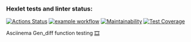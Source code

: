 ### Hexlet tests and linter status:
[![Actions Status](https://github.com/dimaevan/python-project-lvl2/workflows/hexlet-check/badge.svg)](https://github.com/dimaevan/python-project-lvl2/actions)
[![example workflow](https://github.com/dimaevan/python-project-lvl2/workflows/myCI.yml/badge.svg)](https://github.com/dimaevan/python-project-lvl2/actions/workflows/myCI.yml)
[![Maintainability](https://api.codeclimate.com/v1/badges/4ca3d03d837ad4314442/maintainability)](https://codeclimate.com/github/dimaevan/python-project-lvl2/maintainability)
[![Test Coverage](https://api.codeclimate.com/v1/badges/4ca3d03d837ad4314442/test_coverage)](https://codeclimate.com/github/dimaevan/python-project-lvl2/test_coverage)

Asciinema  Gen_diff function testing [🎞️](https://asciinema.org/a/AUEykpykLq5MEUxsEwBAu7yAo)